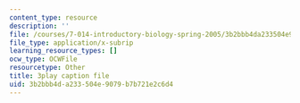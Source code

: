 ```yaml
---
content_type: resource
description: ''
file: /courses/7-014-introductory-biology-spring-2005/3b2bbb4da233504e9079b7b721e2c6d4_g6VEnimixRk.vtt
file_type: application/x-subrip
learning_resource_types: []
ocw_type: OCWFile
resourcetype: Other
title: 3play caption file
uid: 3b2bbb4d-a233-504e-9079-b7b721e2c6d4
---
```

